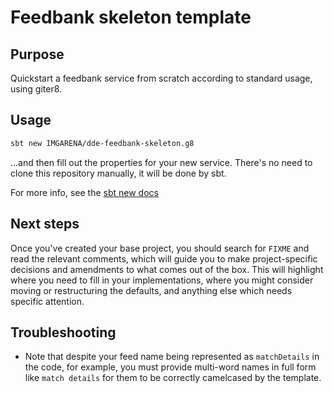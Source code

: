 # Feedbank skeleton template

## Purpose

Quickstart a feedbank service from scratch according to standard usage, using giter8.


## Usage

```bash
sbt new IMGARENA/dde-feedbank-skeleton.g8
```

...and then fill out the properties for your new service. There's no need to clone this repository
manually, it will be done by sbt.

For more info, see the
[sbt new docs](https://www.scala-sbt.org/1.x/docs/sbt-new-and-Templates.html#sbt+new+and+Templates)

## Next steps

Once you've created your base project, you should search for `FIXME` and read the relevant comments, which
will guide you to make project-specific decisions and amendments to what comes out of the box. This will
highlight where you need to fill in your implementations, where you might consider moving or restructuring
the defaults, and anything else which needs specific attention.

## Troubleshooting

- Note that despite your feed name being represented as `matchDetails` in the code, for example, you must
provide multi-word names in full form like `match details` for them to be correctly camelcased by the
template.
